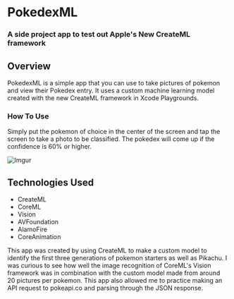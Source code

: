 # PokedexML
### A side project app to test out Apple's New CreateML framework

## Overview

PokedexML is a simple app that you can use to take pictures of pokemon and view their Pokedex entry. It uses a custom machine learning model created with the new CreateML framework in Xcode Playgrounds. 

### How To Use

Simply put the pokemon of choice in the center of the screen and tap the screen to take a photo to be classified. The pokedex will come up if the confidence is 60% or higher.

![Imgur](https://i.imgur.com/ZMF3KNj.gif)


## Technologies Used
* CreateML
* CoreML
* Vision
* AVFoundation
* AlamoFire
* CoreAnimation


This app was created by using CreateML to make a custom model to identify the first three generations of pokemon starters as well as Pikachu. I was curious to see how well the image recognition of CoreML's Vision framework was in combination with the custom model made from around 20 pictures per pokemon. This app also allowed me to practice making an API request to pokeapi.co and parsing through the JSON response. 
